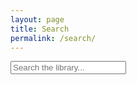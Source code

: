 ```yaml
---
layout: page
title: Search
permalink: /search/
---
```


<input type="text" id="search-input" placeholder="Search the library...">
<ul id="results-container"></ul>

<script src="https://unpkg.com/simple-jekyll-search/dest/simple-jekyll-search.min.js"></script>
<script>
SimpleJekyllSearch({
  searchInput: document.getElementById('search-input'),
  resultsContainer: document.getElementById('results-container'),
  json: '{{ site.baseurl }}/search.json',
  searchResultTemplate: '<li><a href="{url}">{title}</a> - {category}</li>',
  noResultsText: 'No results found',
  fuzzy: true
})
</script>
